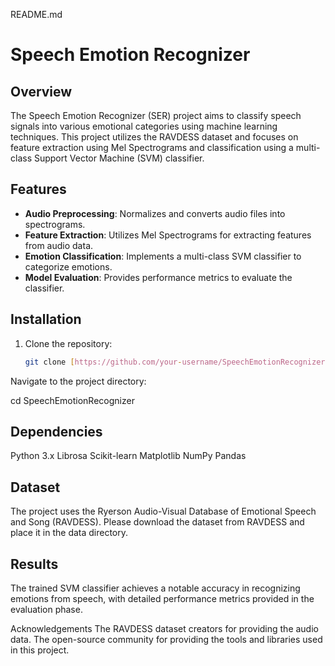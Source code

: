 README.md
# Speech Emotion Recognizer

## Overview
The Speech Emotion Recognizer (SER) project aims to classify speech signals into various emotional categories using machine learning techniques. This project utilizes the RAVDESS dataset and focuses on feature extraction using Mel Spectrograms and classification using a multi-class Support Vector Machine (SVM) classifier.

## Features
- **Audio Preprocessing**: Normalizes and converts audio files into spectrograms.
- **Feature Extraction**: Utilizes Mel Spectrograms for extracting features from audio data.
- **Emotion Classification**: Implements a multi-class SVM classifier to categorize emotions.
- **Model Evaluation**: Provides performance metrics to evaluate the classifier.

## Installation
1. Clone the repository:
   ```sh
   git clone [https://github.com/your-username/SpeechEmotionRecognizer.git](https://github.com/Ishanoic/Speech_Emotion_Recognizer)
Navigate to the project directory:

cd SpeechEmotionRecognizer

## Dependencies
Python 3.x
Librosa
Scikit-learn
Matplotlib
NumPy
Pandas

## Dataset
The project uses the Ryerson Audio-Visual Database of Emotional Speech and Song (RAVDESS). Please download the dataset from RAVDESS and place it in the data directory.

## Results
The trained SVM classifier achieves a notable accuracy in recognizing emotions from speech, with detailed performance metrics provided in the evaluation phase.

Acknowledgements
The RAVDESS dataset creators for providing the audio data.
The open-source community for providing the tools and libraries used in this project.

